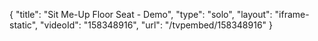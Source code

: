 {
    "title": "Sit Me-Up Floor Seat - Demo",
    "type": "solo",
    "layout": "iframe-static",
    "videoId": "158348916",
    "url": "\/tvpembed\/158348916"
}